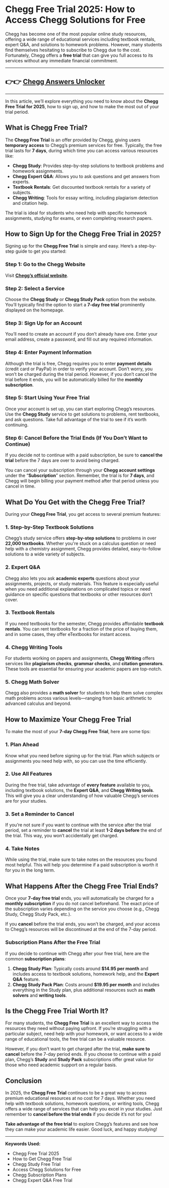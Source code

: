 # **Chegg Free Trial 2025: How to Access Chegg Solutions for Free**

Chegg has become one of the most popular online study resources, offering a wide range of educational services including textbook rentals, expert Q&A, and solutions to homework problems. However, many students find themselves hesitating to subscribe to Chegg due to the cost. Fortunately, Chegg offers a **free trial** that can give you full access to its services without any immediate financial commitment.

---
## 👉👉 [Chegg Answers Unlocker](https://9990.site/chegg/)
---


In this article, we’ll explore everything you need to know about the **Chegg Free Trial for 2025**, how to sign up, and how to make the most out of your trial period.

## **What is Chegg Free Trial?**

The **Chegg Free Trial** is an offer provided by Chegg, giving users **temporary access** to Chegg’s premium services for free. Typically, the free trial lasts for **7 days**, during which time you can access various resources like:

- **Chegg Study**: Provides step-by-step solutions to textbook problems and homework assignments.
- **Chegg Expert Q&A**: Allows you to ask questions and get answers from experts.
- **Textbook Rentals**: Get discounted textbook rentals for a variety of subjects.
- **Chegg Writing**: Tools for essay writing, including plagiarism detection and citation help.

The trial is ideal for students who need help with specific homework assignments, studying for exams, or even completing research papers.

## **How to Sign Up for the Chegg Free Trial in 2025?**

Signing up for the **Chegg Free Trial** is simple and easy. Here’s a step-by-step guide to get you started:

### Step 1: **Go to the Chegg Website**
Visit **[Chegg’s official website](https://www.chegg.com)**.

### Step 2: **Select a Service**
Choose the **Chegg Study** or **Chegg Study Pack** option from the website. You’ll typically find the option to start a **7-day free trial** prominently displayed on the homepage.

### Step 3: **Sign Up for an Account**
You’ll need to create an account if you don’t already have one. Enter your email address, create a password, and fill out any required information.

### Step 4: **Enter Payment Information**
Although the trial is free, Chegg requires you to enter **payment details** (credit card or PayPal) in order to verify your account. Don’t worry, you won’t be charged during the trial period. However, if you don’t cancel the trial before it ends, you will be automatically billed for the **monthly subscription**.

### Step 5: **Start Using Your Free Trial**
Once your account is set up, you can start exploring Chegg’s resources. Use the **Chegg Study** service to get solutions to problems, rent textbooks, and ask questions. Take full advantage of the trial to see if it’s worth continuing.

### Step 6: **Cancel Before the Trial Ends (If You Don’t Want to Continue)**
If you decide not to continue with a paid subscription, be sure to **cancel the trial** before the 7 days are over to avoid being charged.

You can cancel your subscription through your **Chegg account settings** under the “**Subscription**” section. Remember, the trial is for **7 days**, and Chegg will begin billing your payment method after that period unless you cancel in time.

## **What Do You Get with the Chegg Free Trial?**

During your **Chegg Free Trial**, you get access to several premium features:

### 1. **Step-by-Step Textbook Solutions**
Chegg’s study service offers **step-by-step solutions** to problems in over **22,000 textbooks**. Whether you're stuck on a calculus question or need help with a chemistry assignment, Chegg provides detailed, easy-to-follow solutions to a wide variety of subjects.

### 2. **Expert Q&A**
Chegg also lets you ask **academic experts** questions about your assignments, projects, or study materials. This feature is especially useful when you need additional explanations on complicated topics or need guidance on specific questions that textbooks or other resources don’t cover.

### 3. **Textbook Rentals**
If you need textbooks for the semester, Chegg provides affordable **textbook rentals**. You can rent textbooks for a fraction of the price of buying them, and in some cases, they offer eTextbooks for instant access.

### 4. **Chegg Writing Tools**
For students working on papers and assignments, **Chegg Writing** offers services like **plagiarism checks**, **grammar checks**, and **citation generators**. These tools are essential for ensuring your academic papers are top-notch.

### 5. **Chegg Math Solver**
Chegg also provides a **math solver** for students to help them solve complex math problems across various levels—ranging from basic arithmetic to advanced calculus and beyond.

## **How to Maximize Your Chegg Free Trial**

To make the most of your **7-day Chegg Free Trial**, here are some tips:

### 1. **Plan Ahead**
Know what you need before signing up for the trial. Plan which subjects or assignments you need help with, so you can use the time efficiently.

### 2. **Use All Features**
During the free trial, take advantage of **every feature** available to you, including textbook solutions, the **Expert Q&A**, and **Chegg Writing tools**. This will give you a clear understanding of how valuable Chegg’s services are for your studies.

### 3. **Set a Reminder to Cancel**
If you’re not sure if you want to continue with the service after the trial period, set a reminder to **cancel** the trial at least **1-2 days before** the end of the trial. This way, you won’t accidentally get charged.

### 4. **Take Notes**
While using the trial, make sure to take notes on the resources you found most helpful. This will help you determine if a paid subscription is worth it for you in the long term.

## **What Happens After the Chegg Free Trial Ends?**

Once your **7-day free trial** ends, you will automatically be charged for a **monthly subscription** if you do not cancel beforehand. The exact price of the subscription varies depending on the service you choose (e.g., Chegg Study, Chegg Study Pack, etc.). 

If you **cancel** before the trial ends, you won’t be charged, and your access to Chegg’s resources will be discontinued at the end of the 7-day period.

### **Subscription Plans After the Free Trial**

If you decide to continue with Chegg after your free trial, here are the common **subscription plans**:

1. **Chegg Study Plan**: Typically costs around **$14.95 per month** and includes access to textbook solutions, homework help, and the **Expert Q&A** feature.
2. **Chegg Study Pack Plan**: Costs around **$19.95 per month** and includes everything in the Study plan, plus additional resources such as **math solvers** and **writing tools**.

## **Is the Chegg Free Trial Worth It?**

For many students, the **Chegg Free Trial** is an excellent way to access the resources they need without paying upfront. If you’re struggling with a particular subject, need help with your homework, or want access to a wide range of educational tools, the free trial can be a valuable resource.

However, if you don’t want to get charged after the trial, **make sure to cancel** before the 7-day period ends. If you choose to continue with a paid plan, Chegg’s **Study** and **Study Pack** subscriptions offer great value for those who need academic support on a regular basis.

## **Conclusion**

In 2025, the **Chegg Free Trial** continues to be a great way to access premium educational resources at no cost for 7 days. Whether you need help with textbook solutions, homework questions, or writing tools, Chegg offers a wide range of services that can help you excel in your studies. Just remember to **cancel before the trial ends** if you decide it’s not for you!

**Take advantage of the free trial** to explore Chegg’s features and see how they can make your academic life easier. Good luck, and happy studying!

---

**Keywords Used:**
- Chegg Free Trial 2025
- How to Get Chegg Free Trial
- Chegg Study Free Trial
- Access Chegg Solutions for Free
- Chegg Subscription Plans
- Chegg Expert Q&A Free Trial
